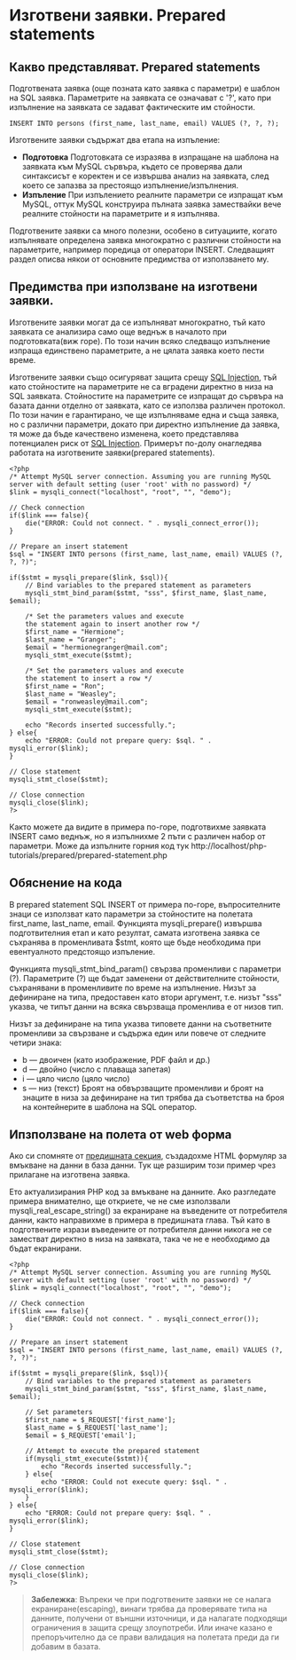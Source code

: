 # Изготвени заявки. Prepared statements
## Какво представляват. Prepared statements
Подготвената заявка (още позната като заявка с параметри) е шаблон на SQL заявка. Параметрите на заявката се означават с '?', като при изпълнение на заявката се задават фактическите им стойности.
```
INSERT INTO persons (first_name, last_name, email) VALUES (?, ?, ?);
```
Изготвените заявки съдържат два етапа на изпъление: 
- **Подготовка** Подготовката се изразява в изпращане на шаблона на заявката към MySQL сървъра, където се проверява дали синтаксисът е коректен и се извършва анализ на заявката, след което се запазва за престоящо изпълнение/изпълнения.
- **Изпъление** При изпълението реалните параметри се изпращат към MySQL, оттук MySQL конструира пълната заявка замествайки вече реалните стойности на параметрите и я изпълнява.

Подготвените заявки са много полезни, особено в ситуациите, когато изпълнявате определена заявка многократно с различни стойности на параметрите, например поредица от оператори INSERT. Следващият раздел описва някои от основните предимства от използването му.
## Предимства при използване на изготвени заявки.
Изготвените заявки могат да се изпълняват многократно, тъй като заявката се анализира само още веднъж в началото при подготовката(виж горе). По този начин всяко следващо изпълнение изпраща единствено параметрите, а не цялата заявка което пести време.

Изготвените заявки също осигуряват защита срещу [SQL Injection](https://www.w3schools.com/sql/sql_injection.asp), тъй като стойностите на параметрите не са вградени директно в низа на SQL заявката. Стойностите на параметрите се изпращат до сървъра на базата данни отделно от заявката, като се използва различен протокол. По този начин е гарантирано, че ще изпълняваме една и съща заявка, но с различни параметри, докато при директно изпълнение да заявка, тя може да бъде качествено изменена, което представлява потенциален риск от [SQL Injection](https://www.w3schools.com/sql/sql_injection.asp).
Примерът по-долу онагледява работата на изготвените заявки(prepared statements).
```
<?php
/* Attempt MySQL server connection. Assuming you are running MySQL
server with default setting (user 'root' with no password) */
$link = mysqli_connect("localhost", "root", "", "demo");
 
// Check connection
if($link === false){
    die("ERROR: Could not connect. " . mysqli_connect_error());
}
 
// Prepare an insert statement
$sql = "INSERT INTO persons (first_name, last_name, email) VALUES (?, ?, ?)";
 
if($stmt = mysqli_prepare($link, $sql)){
    // Bind variables to the prepared statement as parameters
    mysqli_stmt_bind_param($stmt, "sss", $first_name, $last_name, $email);
    
    /* Set the parameters values and execute
    the statement again to insert another row */
    $first_name = "Hermione";
    $last_name = "Granger";
    $email = "hermionegranger@mail.com";
    mysqli_stmt_execute($stmt);
    
    /* Set the parameters values and execute
    the statement to insert a row */
    $first_name = "Ron";
    $last_name = "Weasley";
    $email = "ronweasley@mail.com";
    mysqli_stmt_execute($stmt);
    
    echo "Records inserted successfully.";
} else{
    echo "ERROR: Could not prepare query: $sql. " . mysqli_error($link);
}
 
// Close statement
mysqli_stmt_close($stmt);
 
// Close connection
mysqli_close($link);
?>
```
Както можете да видите в примера по-горе, подготвихме заявката INSERT само веднъж, но я изпълнихме 2 пъти с различен набор от параметри. Може да изпълните горния код тук http://localhost/php-tutorials/prepared/prepared-statement.php
## Обяснение на кода
В prepared statement SQL INSERT от примера по-горе, въпросителните знаци се използват като параметри за стойностите на полетата first_name, last_name, email. Функцията mysqli_prepare() извършва подготвителния етап и като резултат, самата изготвена заявка се съхранява в променливата $stmt, която ще бъде необходима при евентуалното предстоящо изпъление.


Функцията mysqli_stmt_bind_param() свързва променливи с параметри (?). Параметрите (?) ще бъдат заменени от действителните стойности, съхранявани в променливите по време на изпълнение. Низът за дефиниране на типа, предоставен като втори аргумент, т.е. низът "sss" указва, че типът данни на всяка свързваща променлива е от низов тип.

Низът за дефиниране на типа указва типовете данни на съответните променливи за свързване и съдържа един или повече от следните четири знака:

- b — двоичен (като изображение, PDF файл и др.)
- d — двойно (число с плаваща запетая)
- i — цяло число (цяло число)
- s — низ (текст)
Броят на обвързващите променливи и броят на знаците в низа за дефиниране на тип трябва да съответства на броя на контейнерите в шаблона на SQL оператор.
## Ипзползване на полета от web форма
Ако си спомняте от [предишната секция](../insert/README.md), създадохме HTML формуляр за вмъкване на данни в база данни. Тук ще разширим този пример чрез прилагане на изготвена заявка. 

Ето актуализирания PHP код за вмъкване на данните. Ако разгледате примера внимателно, ще откриете, че не сме използвали mysqli_real_escape_string() за екраниране на въведените от потребителя данни, както направихме в примера в предишната глава. Тъй като в подготвените изрази въведените от потребителя данни никога не се заместват директно в низа на заявката, така че не е необходимо да бъдат екранирани.
```
<?php
/* Attempt MySQL server connection. Assuming you are running MySQL
server with default setting (user 'root' with no password) */
$link = mysqli_connect("localhost", "root", "", "demo");
 
// Check connection
if($link === false){
    die("ERROR: Could not connect. " . mysqli_connect_error());
}
 
// Prepare an insert statement
$sql = "INSERT INTO persons (first_name, last_name, email) VALUES (?, ?, ?)";
 
if($stmt = mysqli_prepare($link, $sql)){
    // Bind variables to the prepared statement as parameters
    mysqli_stmt_bind_param($stmt, "sss", $first_name, $last_name, $email);
    
    // Set parameters
    $first_name = $_REQUEST['first_name'];
    $last_name = $_REQUEST['last_name'];
    $email = $_REQUEST['email'];
    
    // Attempt to execute the prepared statement
    if(mysqli_stmt_execute($stmt)){
        echo "Records inserted successfully.";
    } else{
        echo "ERROR: Could not execute query: $sql. " . mysqli_error($link);
    }
} else{
    echo "ERROR: Could not prepare query: $sql. " . mysqli_error($link);
}
 
// Close statement
mysqli_stmt_close($stmt);
 
// Close connection
mysqli_close($link);
?>
```

> **Забележка**: Въпреки че при подготвените заявки не се налага екраниране(escaping), винаги трябва да проверявате типа на данните, получени от външни източници, и да налагате подходящи ограничения в защита срещу злоупотреби. Или иначе казано е препоръчително да се прави валидация на полетата преди да ги добавим в базата.
